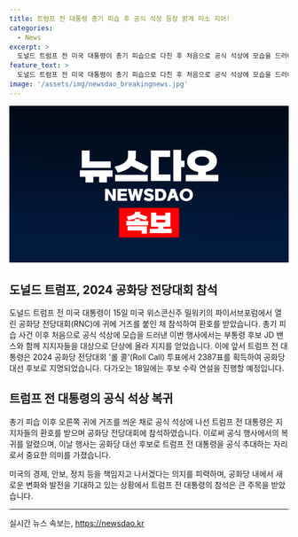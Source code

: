 ```yaml
---
title: 트럼프 전 대통령 총기 피습 후 공식 석상 등장 밝게 미소 지어!
categories:
  - News
excerpt: >
  도널드 트럼프 전 미국 대통령이 총기 피습으로 다친 후 처음으로 공식 석상에 모습을 드러내며 공화당 전당대회에 참석했다. 그는 오른쪽 귀에 붕대를 감은 채 지지자들을 향해 미소를 지었고, 부통령 후보인 JD 밴스 의원과 함께 단상에 올라 지지자들을 만났다. 트럼프 전 대통령은 2024 공화당 대선 후보로 지명되어 18일 후보 수락 연설을 할 예정이다. 이는 총기 피습 이후 처음으로 대중 앞에 모습을 드러낸 것으로, 사람들의 이목을 끌고 있다. (단어수: 106)
feature_text: >
  도널드 트럼프 전 미국 대통령이 총기 피습으로 다친 후 처음으로 공식 석상에 모습을 드러내며 공화당 전당대회에 참석했다. 그는 오른쪽 귀에 붕대를 감은 채 지지자들을 향해 미소를 지었고, 부통령 후보인 JD 밴스 의원과 함께 단상에 올라 지지자들을 만났다. 트럼프 전 대통령은 2024 공화당 대선 후보로 지명되어 18일 후보 수락 연설을 할 예정이다. 이는 총기 피습 이후 처음으로 대중 앞에 모습을 드러낸 것으로, 사람들의 이목을 끌고 있다. (단어수: 106)
image: '/assets/img/newsdao_breakingnews.jpg'
---
```


<p><img src="/assets/img/newsdao_breakingnews.jpg" alt="cryptoinkorea 속보" /></p>

<h2 data-ke-size="size26">도널드 트럼프, 2024 공화당 전당대회 참석</h2>

<p data-ke-size="size16">도널드 트럼프 전 미국 대통령이 15일 미국 위스콘신주 밀워키의 파이서브포럼에서 열린 공화당 전당대회(RNC)에 귀에 거즈를 붙인 채 참석하여 환호를 받았습니다. 총기 피습 사건 이후 처음으로 공식 석상에 모습을 드러낸 이번 행사에서는 부통령 후보 JD 밴스와 함께 지지자들을 대상으로 단상에 올라 지지를 얻었습니다. 이에 앞서 트럼프 전 대통령은 2024 공화당 전당대회 '롤 콜'(Roll Call) 투표에서 2387표를 획득하여 공화당 대선 후보로 지명되었습니다. 다가오는 18일에는 후보 수락 연설을 진행할 예정입니다.</p>

<h2 data-ke-size="size26">트럼프 전 대통령의 공식 석상 복귀</h2>

<p data-ke-size="size16">총기 피습 이후 오른쪽 귀에 거즈를 씌운 채로 공식 석상에 나선 트럼프 전 대통령은 지지자들의 환호를 받으며 공화당 전당대회에 참석하였습니다. 이로써 공식 행사에서의 복귀를 알렸으며, 이날 행사는 공화당 대선 후보로 트럼프 전 대통령을 공식 추대하는 자리로서 중요한 의미를 가졌습니다.</p>

<p data-ke-size="size16">미국의 경제, 안보, 정치 등을 책임지고 나서겠다는 의지를 피력하며, 공화당 내에서 새로운 변화와 발전을 기대하고 있는 상황에서 트럼프 전 대통령의 참석은 큰 주목을 받았습니다.</p>

<hr>
실시간 뉴스 속보는, <a href="https://newsdao.kr" rel="dofollow">https://newsdao.kr</a>


